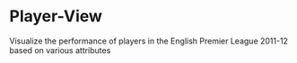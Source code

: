 # Player-View
Visualize the performance of players in the English Premier League 2011-12 based on various attributes

